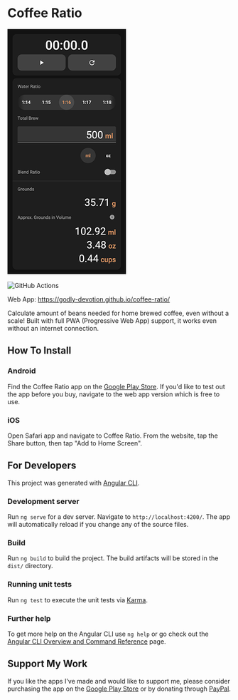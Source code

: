 # Coffee Ratio

![Screenshot](assets/screenshot.png)

![GitHub Actions](https://github.com/godly-devotion/coffee-ratio/actions/workflows/main.yml/badge.svg)

Web App: https://godly-devotion.github.io/coffee-ratio/

Calculate amount of beans needed for home brewed coffee, even without a scale! Built with full PWA (Progressive Web App) support, it works even without an internet connection.


## How To Install

### Android

Find the Coffee Ratio app on the [Google Play Store](https://play.google.com/store/apps/details?id=com.godly_devotion.coffee_ratio). If you'd like to test out the app before you buy, navigate to the web app version which is free to use.

### iOS

Open Safari app and navigate to Coffee Ratio. From the website, tap the Share button, then tap "Add to Home Screen".


## For Developers

This project was generated with [Angular CLI](https://github.com/angular/angular-cli).

### Development server

Run `ng serve` for a dev server. Navigate to `http://localhost:4200/`. The app will automatically reload if you change any of the source files.

### Build

Run `ng build` to build the project. The build artifacts will be stored in the `dist/` directory.

### Running unit tests

Run `ng test` to execute the unit tests via [Karma](https://karma-runner.github.io).

### Further help

To get more help on the Angular CLI use `ng help` or go check out the [Angular CLI Overview and Command Reference](https://angular.io/cli) page.


## Support My Work

If you like the apps I've made and would like to support me, please consider purchasing the app on the [Google Play Store](https://play.google.com/store/apps/details?id=com.godly_devotion.coffee_ratio) or by donating through [PayPal](https://www.paypal.com/donate/?business=5DW77LW6V8XX6&no_recurring=0&currency_code=USD).
